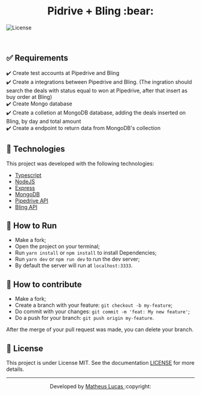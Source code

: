 <p align="center">
	<h1 align="center">Pidrive + Bling :bear:</h1>
</p>
  <img alt="License" src="https://img.shields.io/static/v1?label=license&message=MIT&color=7159c1&labelColor=000000">
</p>

<br>

## ✅ Requirements
✔️ Create test accounts at Pipedrive and Bling\
✔️ Create a integrations between Pipedrive and Bling. (The ingration should search the deals with status equal to won at Pipedrive, after that insert as buy order at Bling)\
✔️ Create Mongo database\
✔️ Create a colletion at MongoDB database, adding the deals inserted on Bling, by day and total amount\
✔️ Create a endpoint to return data from MongoDB's collection



## 🚀 Technologies

This project was developed with the following technologies:

- [Typescript](https://developer.mozilla.org/en-US/docs/Web/JavaScript)
- [NodeJS](https://nodejs.org/)
- [Express](https://expressjs.com/)
- [MongoDB](https://www.mongodb.com/)
- [Pipedrive API](https://developers.pipedrive.com/docs/api/v1/)
- [Bling API](https://ajuda.bling.com.br/hc/pt-br/categories/360002186394-API-para-Desenvolvedores)


## 🏃 How to Run
- Make a fork;
- Open the project on your terminal;
- Run `yarn install` or `npm install` to install Dependencies;
- Run `yarn dev` or `npm run dev` to run the  dev server;
- By default the server will run at `localhost:3333`.

## 🤔 How to contribute

- Make a fork;
- Create a branch with your feature: `git checkout -b my-feature`;
- Do commit with your changes: `git commit -m 'feat: My new feature'`;
- Do a push for your branch: `git push origin my-feature`.

After the merge of your pull request was made, you can delete your branch.

## :memo: License

This project is under License MIT. See the documentation [LICENSE](LICENSE) for more details.

---

<p align="center">Developed by <a href="https://www.linkedin.com/in/matheeus13/">Matheus Lucas </a>:copyright: